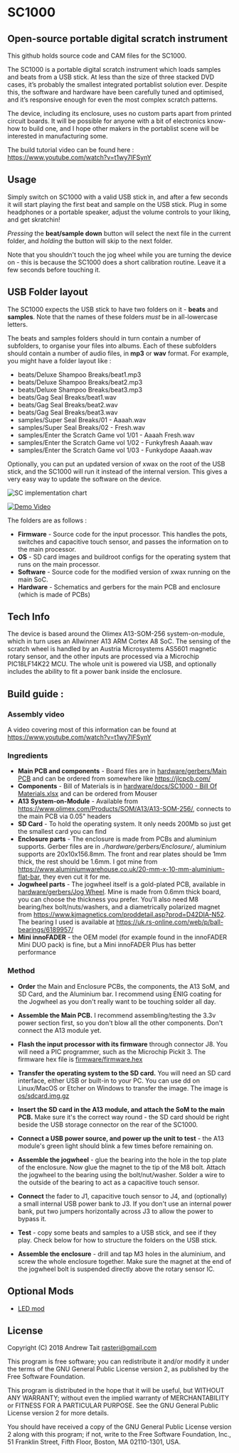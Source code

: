 # SC1000
## Open-source portable digital scratch instrument

This github holds source code and CAM files for the SC1000.

The SC1000 is a portable digital scratch instrument which loads samples and beats from a USB stick. At less than the size of three stacked DVD cases, it’s probably the smallest integrated portablist solution ever. Despite this, the software and hardware have been carefully tuned and optimised, and it’s responsive enough for even the most complex scratch patterns.

The device, including its enclosure, uses no custom parts apart from printed circuit boards. It will be possible for anyone with a bit of electronics know-how to build one, and I hope other makers in the portablist scene will be interested in manufacturing some.

The build tutorial video can be found here : https://www.youtube.com/watch?v=t1wy7IFSynY

## Usage ##

Simply switch on SC1000 with a valid USB stick in, and after a few seconds it will start playing the first beat and sample on the USB stick. Plug in some headphones or a portable speaker, adjust the volume controls to your liking, and get skratchin!

*Pressing* the **beat/sample down** button will select the next file in the current folder, and *holding* the button will skip to the next folder.

Note that you shouldn't touch the jog wheel while you are turning the device on - this is because the SC1000 does a short calibration routine. Leave it a few seconds before touching it.


## USB Folder layout ##

The SC1000 expects the USB stick to have two folders on it - **beats** and **samples**. Note that the names of these folders *must* be in all-lowercase letters.

The beats and samples folders should in turn contain a number of subfolders, to organise your files into albums. Each of these subfolders should contain a number of audio files, in **mp3** or **wav** format. For example, you might have a folder layout like : 

* beats/Deluxe Shampoo Breaks/beat1.mp3
* beats/Deluxe Shampoo Breaks/beat2.mp3
* beats/Deluxe Shampoo Breaks/beat3.mp3
* beats/Gag Seal Breaks/beat1.wav
* beats/Gag Seal Breaks/beat2.wav
* beats/Gag Seal Breaks/beat3.wav
* samples/Super Seal Breaks/01 - Aaaah.wav
* samples/Super Seal Breaks/02 - Fresh.wav
* samples/Enter the Scratch Game vol 1/01 - Aaaah Fresh.wav
* samples/Enter the Scratch Game vol 1/02 - Funkyfresh Aaaah.wav
* samples/Enter the Scratch Game vol 1/03 - Funkydope Aaaah.wav

Optionally, you can put an updated version of xwax on the root of the USB stick, and the SC1000 will run it instead of the internal version. This gives a very easy way to update the software on the device.

![SC implementation chart](http://rasteri.com/SC1000_MIDI_chart.png)


[![Demo Video](https://img.youtube.com/vi/ReuCnZciOf4/0.jpg)](https://www.youtube.com/watch?v=ReuCnZciOf4)

The folders are as follows : 
* **Firmware** - Source code for the input processor. This handles the pots, switches and capacitive touch sensor, and passes the information on to the main processor.
* **OS** - SD card images and buildroot configs for the operating system that runs on the main processor.
* **Software** - Source code for the modified version of xwax running on the main SoC.
* **Hardware** - Schematics and gerbers for the main PCB and enclosure (which is made of PCBs)


## Tech Info ##

The device is based around the Olimex A13-SOM-256 system-on-module, which in turn uses an Allwinner A13 ARM Cortex A8 SoC. The sensing of the scratch wheel is handled by an Austria Microsystems AS5601 magnetic rotary sensor, and the other inputs are processed via a Microchip PIC18LF14K22 MCU. The whole unit is powered via USB, and optionally includes the ability to fit a power bank inside the enclosure.


## Build guide : 

### Assembly video ###

A video covering most of this information can be found at https://www.youtube.com/watch?v=t1wy7IFSynY


### Ingredients

* **Main PCB and components** - Board files are in [hardware/gerbers/Main PCB](./hardware/gerbers/Main%20PCB) and can be ordered from somewhere like https://jlcpcb.com/
* **Components** - Bill of Materials is in [hardware/docs/SC1000 - Bill Of Materials.xlsx](./hardware/docs/SC1000%20-%20Bill%20Of%20Materials.xlsx) and can be ordered from Mouser
* **A13 System-on-Module** - Available from https://www.olimex.com/Products/SOM/A13/A13-SOM-256/, connects to the main PCB via 0.05" headers
* **SD Card** - To hold the operating system. It only needs 200Mb so just get the smallest card you can find
* **Enclosure parts** - The enclosure is made from PCBs and aluminium supports. Gerber files are in *./hardware/gerbers/Enclosure/*, aluminium supports are 20x10x156.8mm. The front and rear plates should be 1mm thick, the rest should be 1.6mm. I got mine from https://www.aluminiumwarehouse.co.uk/20-mm-x-10-mm-aluminium-flat-bar, they even cut it for me.
* **Jogwheel parts** - The jogwheel itself is a gold-plated PCB, available in [hardware/gerbers/Jog Wheel](./hardware/gerbers/Jog%20Wheel). Mine is made from 0.6mm thick board, you can choose the thickness you prefer. You'll also need M8 bearing/hex bolt/nuts/washers, and a diametrically polarized magnet from https://www.kjmagnetics.com/proddetail.asp?prod=D42DIA-N52. The bearing I used is available at https://uk.rs-online.com/web/p/ball-bearings/6189957/
* **Mini innoFADER** - the OEM model (for example found in the innoFADER Mini DUO pack) is fine, but a Mini innoFADER Plus has  better performance


### Method ###

* **Order** the Main and Enclosure PCBs, the components, the A13 SoM, and SD Card, and the Aluminium bar. I recommend using ENIG coating for the Jogwheel as you don't really want to be touching solder all day.

* **Assemble the Main PCB.** I recommend assembling/testing the 3.3v power section first, so you don't blow all the other components. Don't connect the A13 module yet.

* **Flash the input processor with its firmware** through connector J8. You will need a PIC programmer, such as the Microchip Pickit 3. The firmware hex file is [firmware/firmware.hex](./firmware/firmware.hex)

* **Transfer the operating system to the SD card.** You will need an SD card interface, either USB or built-in to your PC. You can use dd on Linux/MacOS or Etcher on Windows to transfer the image. The image is [os/sdcard.img.gz](./os/sdcard.img.gz)

* **Insert the SD card in the A13 module, and attach the SoM to the main PCB.** Make sure it's the correct way round - the SD card should be right beside the USB storage connector on the rear of the SC1000.

* **Connect a USB power source, and power up the unit to test** - the A13 module's green light should blink a few times before remaining on.

* **Assemble the jogwheel** - glue the bearing into the hole in the top plate of the enclosure. Now glue the magnet to the tip of the M8 bolt. Attach the jogwheel to the bearing using the bolt/nut/washer. Solder a wire to the outside of the bearing to act as a capacitive touch sensor.

* **Connect** the fader to J1, capacitive touch sensor to J4, and (optionally) a small internal USB power bank to J3. If you don't use an internal power bank, put two jumpers horizontally across J3 to allow the power to bypass it.

* **Test** - copy some beats and samples to a USB stick, and see if they play. Check below for how to structure the folders on the USB stick.

* **Assemble the enclosure** - drill and tap M3 holes in the aluminium, and screw the whole enclosure together. Make sure the magnet at the end of the jogwheel bolt is suspended directly above the rotary sensor IC.





## Optional Mods ##

* [LED mod](./mods/led_ring/README.md)


## License ##

Copyright (C) 2018 Andrew Tait <rasteri@gmail.com>

This program is free software; you can redistribute it and/or
modify it under the terms of the GNU General Public License
version 2, as published by the Free Software Foundation.

This program is distributed in the hope that it will be useful, but
WITHOUT ANY WARRANTY; without even the implied warranty of
MERCHANTABILITY or FITNESS FOR A PARTICULAR PURPOSE. See the GNU
General Public License version 2 for more details.

You should have received a copy of the GNU General Public License
version 2 along with this program; if not, write to the Free
Software Foundation, Inc., 51 Franklin Street, Fifth Floor, Boston,
MA 02110-1301, USA.

